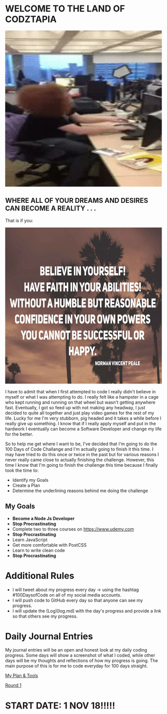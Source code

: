 # WELCOME TO THE LAND OF CODZTAPIA

<p align="center">
  <img width="560" height="500" src="images/happy_coder.gif">
</p>

## WHERE ALL OF YOUR DREAMS AND DESIRES CAN BECOME A REALITY . . . 

That is if you:

<p align="center">
  <img width="617" height="500" src="images/motivational_quote.jpg">
</p>

I have to admit that when I first attempted to code I really didn't believe in myself or what I was attempting to do. I really felt like a hampster in a cage who kept running and running on that wheel but wasn't getting anywhere fast. Eventually, I got so feed up with not making any headway, I just decided to quite all together and just play video games for the rest of my life. Lucky for me I'm very stubborn, pig headed and it takes a while before I really give up something. I know that if I really apply myself and put in the hardwork I eventually can become a Software Developer and change my life for the better. 

So to help me get where I want to be, I've decided that I'm going to do the 100 Days of Code Challange and I'm actually going to finish it this time. I may have tried to do this once or twice in the past but for various reasons I never really came close to actually finishing the challenge. However, this time I know that I'm going to finish the challenge this time because I finally took the time to:
* Identify my Goals
* Create a Plan
* Determine the underlining reasons behind me doing the challenge

## My Goals
* **Become a Node Js Developer**
* **Stop Procrastinating**
* Complete two to three courses on https://www.udemy.com
* **Stop Procrastinating**
* Learn JavaScript
* Get more comfortable with PostCSS
* Learn to write clean code
* **Stop Procrastinating**

# Additional Rules
  * I will tweet about my progress every day -> using the hashtag #100DaysofCode on all of my social media accounts.
  * I will push code to GitHub every day so that anyone can see my progress.
  * I will update the (Log)[log.md] with the day's progress and provide a link so that others see my progress.
  
# Daily Journal Entries
My journal entries will be an open and honest look at my daily coding progress. Some days will show a screenshot of what I coded, while other days will be my thoughts and reflections of how my progress is going. The main purpose of this is for me to code everyday for 100 days straight.

[My Plan & Tools](plan.md)

[Round 1](R1.md)

# START DATE: 1 NOV 18!!!!!


  

   

   
   
   
